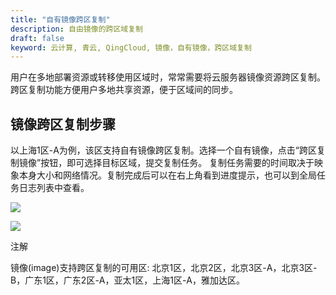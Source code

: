 ```yaml
---
title: "自有镜像跨区复制"
description: 自由镜像的跨区域复制
draft: false
keyword: 云计算, 青云, QingCloud, 镜像，自有镜像，跨区域复制
---
```




用户在多地部署资源或转移使用区域时，常常需要将云服务器镜像资源跨区复制。跨区复制功能方便用户多地共享资源，便于区域间的同步。

## 镜像跨区复制步骤

以上海1区-A为例，该区支持自有镜像跨区复制。选择一个自有镜像，点击“跨区复制镜像”按钮，即可选择目标区域，提交复制任务。 复制任务需要的时间取决于映象本身大小和网络情况。复制完成后可以在右上角看到进度提示，也可以到全局任务日志列表中查看。

![](/compute/vm/manual/_images/copy_image_zones.png)

![](/compute/vm/manual/_images/copy_image_zones_2.png)

注解

镜像(image)支持跨区复制的可用区: 北京1区，北京2区，北京3区-A，北京3区-B，广东1区，广东2区-A，亚太1区，上海1区-A，雅加达区。